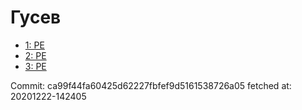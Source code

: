 # Гусев
- [1: PE](1.md)
- [2: PE](2.md)
- [3: PE](3.md)

Commit: ca99f44fa60425d62227fbfef9d5161538726a05
 fetched at: 20201222-142405
